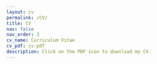```yaml
---
layout: cv
permalink: /CV/
title: CV
nav: false
nav_order: 3
cv_name: Curriculum Vitae
cv_pdf: cv.pdf 
description: Click on the PDF icon to download my CV.
---
```

